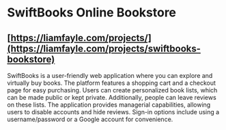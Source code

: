 # SwiftBooks Online Bookstore

## [https://liamfayle.com/projects/](https://liamfayle.com/projects/swiftbooks-bookstore)

SwiftBooks is a user-friendly web application where you can explore and virtually buy books. The platform features a shopping cart and a checkout page for easy purchasing. Users can create personalized book lists, which can be made public or kept private. Additionally, people can leave reviews on these lists. The application provides managerial capabilities, allowing users to disable accounts and hide reviews. Sign-in options include using a username/password or a Google account for convenience.
